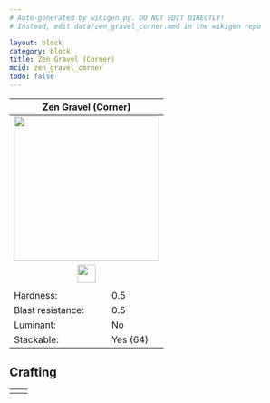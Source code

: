 ```yaml
---
# Auto-generated by wikigen.py. DO NOT EDIT DIRECTLY!
# Instead, edit data/zen_gravel_corner.mmd in the wikigen repo

layout: block
category: block
title: Zen Gravel (Corner)
mcid: zen_gravel_corner
todo: false
---
```


<table class="block-info"><thead><tr>
<th colspan=2>Zen Gravel (Corner)</th>
</tr></thead><tbody><tr>
<tr><td colspan=2 style="text-align:center"><img src="/allotment/img/textures/allotment/zen_gravel_corner.png" width="256" height="256" alt="" class="preview-icon"></td></tr>
<tr><td colspan=2 style="text-align:center"><img src="/allotment/img/inventory_textures/allotment/zen_gravel_corner.png" width="32" height="32" alt="" class="inventory-icon"></td></tr>
<tr><td colspan=2 style="text-align:center"><span class="tool-info tool-shovel tool-level-0" title="Breaks faster with a Shovel"></span></td></tr>
<tr><td>Hardness:</td><td>0.5</td></tr>
<tr><td>Blast resistance:</td><td>0.5</td></tr>
<tr><td>Luminant:</td><td>No</td></tr>
<tr><td>Stackable:</td><td>Yes (64)</td></tr>
</tr></tbody></table>

## Crafting

<table class="crafting-recipe crafting-shapeless"><tbody><tr>
<td><div class="crafting-ingredients">
<div class="crafting-ingredient">
<span title="Zen Gravel (Straight)" class="item item-allotment:zen_gravel_straight item-type-item" style="background-image:url(&quot;/allotment/img/inventory_textures/allotment/zen_gravel_straight.png&quot;)"></span>
</div>
</div></td>
<td class="result">
<div class="result-inner">
<div class="result-slot">
<span title="Zen Gravel (Corner)" class="item item-allotment:zen_gravel_corner" style="background-image:url(&quot;/allotment/img/inventory_textures/allotment/zen_gravel_corner.png&quot;)"></span>
</div>
</div>
</td>
</tr></tbody></table>